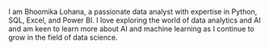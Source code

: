 I am Bhoomika Lohana, a passionate data analyst with expertise in Python, SQL, Excel, and Power BI. I love exploring the world of data analytics and AI and am keen to learn more about AI and machine learning as I continue to grow in the field of data science.


